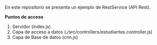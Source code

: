 En este repositorio se presenta un ejemplo de RestService (API Rest).

**Puntos de acceso**
1. Servidor (index.js)
2. Capa de acceso a datos (./src/controllers/estudiantes.controller.js)
3. Capa de Base de datos (cnn.js)

